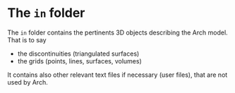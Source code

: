 # The `in` folder

The `in` folder contains the pertinents 3D objects describing the Arch model. That is to say
- the discontinuities (triangulated surfaces)
- the grids (points, lines, surfaces, volumes)

It contains also other relevant text files if necessary (user files), that are not used by Arch.